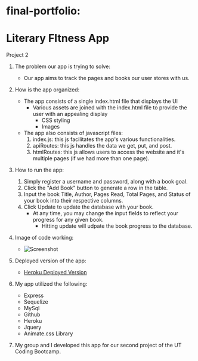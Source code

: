 # final-portfolio:

# Literary FItness App
Project 2

1. The problem our app is trying to solve:
    - Our app aims to track the pages and books our user stores with us.

2. How is the app organized:
    - The app consists of a single index.html file that displays the UI
        - Various assets are joined with the index.html file to provide the user with an appealing display
            - CSS styling
            - Images
    - The app also consists of javascript files:
        1. index.js: this js facilitates the app's various functionalities.
        2. apiRoutes: this js handles the data we get, put, and post. 
        3. htmlRoutes: this js allows users to access the website and it's multiple pages (if we had more than one page).

3. How to run the app:
    1. Simply register a username and password, along with a book goal.
    2. Click the "Add Book" button to generate a row in the table.
    3. Input the book Title, Author, Pages Read, Total Pages, and Status of your book into their respective columns.
    4. Click Update to update the database with your book.
        - At any time, you may change the input fields to reflect your progress for any given book.
            - Hitting update will udpate the book progress to the database.

4. Image of code working:
    - ![Screenshot](lit-fit.png)

5. Deployed version of the app:
    - [Heroku Deployed Version](https://project2-teas.herokuapp.com/#!)

6. My app utilized the following:
    - Express
    - Sequelize
    - MySql 
    - Github
    - Heroku
    - Jquery
    - Animate.css Library

7. My group and I developed this app for our second project of the UT Coding Bootcamp.